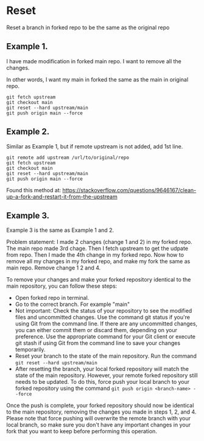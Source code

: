 # Reset 
Reset a branch in forked repo to be the same as the original repo

## Example 1. 
I have made  modification in forked main repo. I want to remove all the changes.

In other words, I want my main in forked the same as the main in original repo.

```
git fetch upstream
git checkout main
git reset --hard upstream/main
git push origin main --force
```

## Example 2.
Similar as Example 1, but if remote upstream is not added, add 1st line.
```
git remote add upstream /url/to/original/repo
git fetch upstream
git checkout main
git reset --hard upstream/main
git push origin main --force 
```

Found this method at: https://stackoverflow.com/questions/9646167/clean-up-a-fork-and-restart-it-from-the-upstream

## Example 3.
Example 3 is the same as Example 1 and 2.

Problem statement: I made 2 changes (change 1 and 2) in my forked repo. The main repo made 3rd chage. Then I fetch upstream to get the udpate from repo.
Then I made the 4th change in my forked repo. Now how to remove all my changes in my forked repo, and make my fork the same as main repo.
Remove change 1 2 and 4.


To remove your changes and make your forked repository identical to the main repository, you can follow these steps:

- Open forked repo in terminal. 
- Go to the correct branch. For example "main"
- Not important: Check the status of your repository to see the modified files and uncommitted changes. Use the command git status if you're using Git from the command line. If there are any uncommitted changes, you can either commit them or discard them, depending on your preference. Use the appropriate command for your Git client or execute git stash if using Git from the command line to save your changes temporarily.
- Reset your branch to the state of the main repository. Run the command ```git reset --hard upstream/main``` 
- After resetting the branch, your local forked repository will match the state of the main repository. However, your remote forked repository still needs to be updated. To do this, force push your local branch to your forked repository using the command ```git push origin <branch-name> --force```

Once the push is complete, your forked repository should now be identical to the main repository, removing the changes you made in steps 1, 2, and 4.
Please note that force pushing will overwrite the remote branch with your local branch, so make sure you don't have any important changes in your fork that you want to keep before performing this operation.

